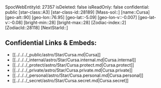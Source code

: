 ﻿---
location: [-5.09,-76.95,90]
type: Star
tags:
- astro/Star

---
SpocWebEntityId: 27357
isDeleted: false
isReadOnly: false
confidential: public
[star-class::A3]
[star-class-id::28189]
[Mass-sol::]
[name::Cursa]
[geo-alt::90]
[geo-lon::76.95]
[geo-lat::-5.09]
[geo-lon-v::-0.007]
[geo-lat-v::-0.08]
[bright-min::28]
[bright-max::28]
[Zodiac-index::2]
[ZodiacId::28118]
[NextStarId::]



## Confidential Links & Embeds: 
- [[../../../_public/astro/Star/Cursa.md|Cursa]] 
- [[../../../_internal/astro/Star/Cursa.internal.md|Cursa.internal]] 
- [[../../../_protect/astro/Star/Cursa.protect.md|Cursa.protect]] 
- [[../../../_private/astro/Star/Cursa.private.md|Cursa.private]] 
- [[../../../_personal/astro/Star/Cursa.personal.md|Cursa.personal]] 
- [[../../../_secret/astro/Star/Cursa.secret.md|Cursa.secret]]

